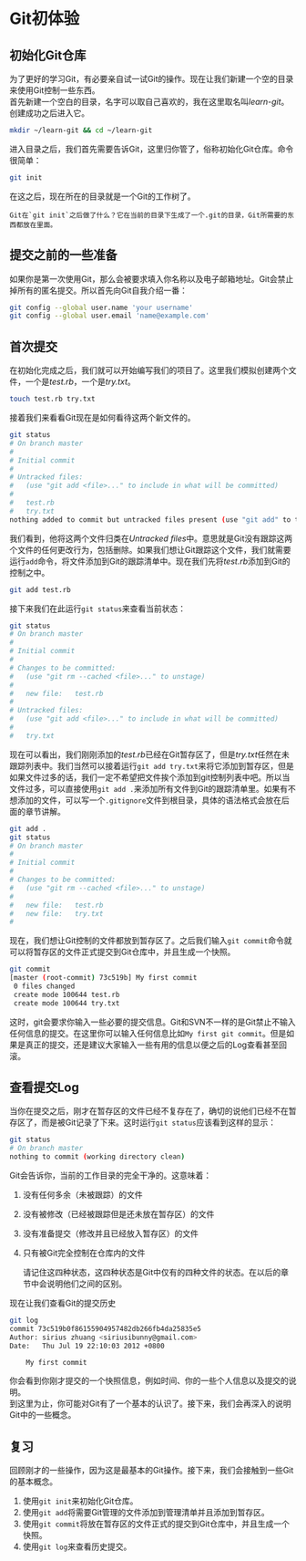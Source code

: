 # Git初体验
## 初始化Git仓库

为了更好的学习Git，有必要亲自试一试Git的操作。现在让我们新建一个空的目录来使用Git控制一些东西。  
首先新建一个空白的目录，名字可以取自己喜欢的，我在这里取名叫*learn-git*。创建成功之后进入它。
```bash
mkdir ~/learn-git && cd ~/learn-git
```

进入目录之后，我们首先需要告诉Git，这里归你管了，俗称初始化Git仓库。命令很简单：
```bash
git init
```

在这之后，现在所在的目录就是一个Git的工作树了。

	Git在`git init`之后做了什么？它在当前的目录下生成了一个.git的目录，Git所需要的东西都放在里面。

## 提交之前的一些准备
如果你是第一次使用Git，那么会被要求填入你名称以及电子邮箱地址。Git会禁止掉所有的匿名提交。所以首先向Git自我介绍一番：
```bash
git config --global user.name 'your username'
git config --global user.email 'name@example.com'
```

## 首次提交
在初始化完成之后，我们就可以开始编写我们的项目了。这里我们模拟创建两个文件，一个是*test.rb*，一个是*try.txt*。
```bash
touch test.rb try.txt
```

接着我们来看看Git现在是如何看待这两个新文件的。
```bash
git status
# On branch master
#
# Initial commit
#
# Untracked files:
#   (use "git add <file>..." to include in what will be committed)
#
#	test.rb
#	try.txt
nothing added to commit but untracked files present (use "git add" to track)
```

我们看到，他将这两个文件归类在*Untracked files*中。意思就是Git没有跟踪这两个文件的任何更改行为，包括删除。如果我们想让Git跟踪这个文件，我们就需要运行`add`命令，将文件添加到Git的跟踪清单中。现在我们先将*test.rb*添加到Git的控制之中。
```bash
git add test.rb
```
接下来我们在此运行`git status`来查看当前状态：
```bash
git status
# On branch master
#
# Initial commit
#
# Changes to be committed:
#   (use "git rm --cached <file>..." to unstage)
#
#	new file:   test.rb
#
# Untracked files:
#   (use "git add <file>..." to include in what will be committed)
#
#	try.txt
```

现在可以看出，我们刚刚添加的*test.rb*已经在Git暂存区了，但是*try.txt*任然在未跟踪列表中。我们当然可以接着运行`git add try.txt`来将它添加到暂存区，但是如果文件过多的话，我们一定不希望把文件挨个添加到git控制列表中吧。所以当文件过多，可以直接使用`git add .`来添加所有文件到Git的跟踪清单里。如果有不想添加的文件，可以写一个`.gitignore`文件到根目录，具体的语法格式会放在后面的章节讲解。
```bash
git add .
git status
# On branch master
#
# Initial commit
#
# Changes to be committed:
#   (use "git rm --cached <file>..." to unstage)
#
#	new file:   test.rb
#	new file:   try.txt
#
```

现在，我们想让Git控制的文件都放到暂存区了。之后我们输入`git commit`命令就可以将暂存区的文件正式提交到Git仓库中，并且生成一个快照。
```bash
git commit
[master (root-commit) 73c519b] My first commit
 0 files changed
 create mode 100644 test.rb
 create mode 100644 try.txt
```

这时，git会要求你输入一些必要的提交信息。Git和SVN不一样的是Git禁止不输入任何信息的提交。在这里你可以输入任何信息比如`My first git commit`。但是如果是真正的提交，还是建议大家输入一些有用的信息以便之后的Log查看甚至回滚。

## 查看提交Log
当你在提交之后，刚才在暂存区的文件已经不复存在了，确切的说他们已经不在暂存区了，而是被Git记录了下来。这时运行`git status`应该看到这样的显示：
```bash
git status
# On branch master
nothing to commit (working directory clean)
```

Git会告诉你，当前的工作目录的完全干净的。这意味着：

1. 没有任何多余（未被跟踪）的文件
2. 没有被修改（已经被跟踪但是还未放在暂存区）的文件
3. 没有准备提交（修改并且已经放入暂存区）的文件
4. 只有被Git完全控制在仓库内的文件

	请记住这四种状态，这四种状态是Git中仅有的四种文件的状态。在以后的章节中会说明他们之间的区别。

现在让我们查看Git的提交历史
```bash
git log
commit 73c519b0f86155904957482db266fb4da25835e5
Author: sirius zhuang <siriusibunny@gmail.com>
Date:   Thu Jul 19 22:10:03 2012 +0800

    My first commit
```

你会看到你刚才提交的一个快照信息，例如时间、你的一些个人信息以及提交的说明。  
到这里为止，你可能对Git有了一个基本的认识了。接下来，我们会再深入的说明Git中的一些概念。

## 复习
回顾刚才的一些操作，因为这是最基本的Git操作。接下来，我们会接触到一些Git的基本概念。

1. 使用`git init`来初始化Git仓库。
2. 使用`git add`将需要Git管理的文件添加到管理清单并且添加到暂存区。
3. 使用`git commit`将放在暂存区的文件正式的提交到Git仓库中，并且生成一个快照。
4. 使用`git log`来查看历史提交。
